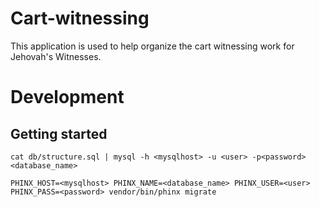 # Cart-witnessing

This application is used to help organize the cart witnessing work for Jehovah's Witnesses.

# Development

## Getting started

```
cat db/structure.sql | mysql -h <mysqlhost> -u <user> -p<password> <database_name>
```

```
PHINX_HOST=<mysqlhost> PHINX_NAME=<database_name> PHINX_USER=<user> PHINX_PASS=<password> vendor/bin/phinx migrate
```